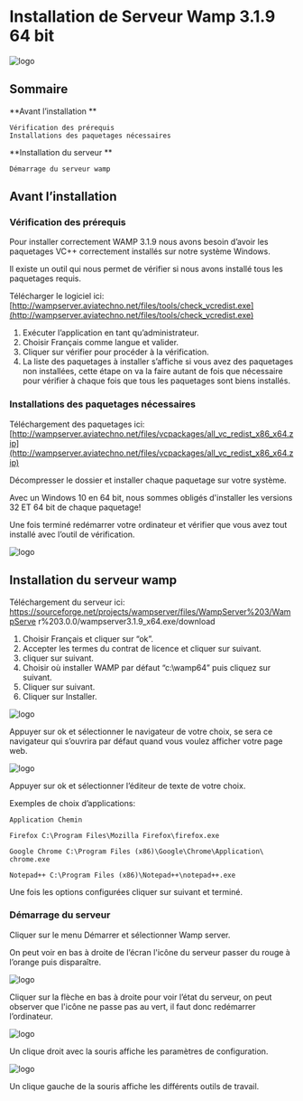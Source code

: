 # Installation de Serveur Wamp 3.1.9 64 bit
![logo](https://github.com/chayan91300/Installe-WAMPserver/blob/master/WaMPserver.png)

## Sommaire

**Avant l’installation **

```
Vérification des prérequis 
Installations des paquetages nécessaires 
```
**Installation du serveur **

```
Démarrage du serveur wamp
```

## Avant l’installation

### Vérification des prérequis

Pour installer correctement WAMP 3.1.9 nous avons besoin d’avoir les
paquetages VC++ correctement installés sur notre système Windows.

Il existe un outil qui nous permet de vérifier si nous avons installé tous les
paquetages requis.

Télécharger le logiciel ici:
[http://wampserver.aviatechno.net/files/tools/check_vcredist.exe](http://wampserver.aviatechno.net/files/tools/check_vcredist.exe)

1. Exécuter l’application en tant qu’administrateur.
2. Choisir Français comme langue et valider.
3. Cliquer sur vérifier pour procéder à la vérification.
4. La liste des paquetages à installer s’affiche si vous avez des paquetages
    non installées, cette étape on va la faire autant de fois que nécessaire
    pour vérifier à chaque fois que tous les paquetages sont biens installés.

### Installations des paquetages nécessaires

Téléchargement des paquetages ici:
[http://wampserver.aviatechno.net/files/vcpackages/all_vc_redist_x86_x64.zip](http://wampserver.aviatechno.net/files/vcpackages/all_vc_redist_x86_x64.zip)

Décompresser le dossier et installer chaque paquetage sur votre système.

Avec un Windows 10 en 64 bit, nous sommes obligés d'installer les versions 32
ET 64 bit de chaque paquetage!

Une fois terminé redémarrer votre ordinateur et vérifier que vous avez tout
installé avec l’outil de vérification.

![logo](https://github.com/chayan91300/Installe-WAMPserver/blob/master/installation.png)


## Installation du serveur wamp

Téléchargement du serveur ici:
https://sourceforge.net/projects/wampserver/files/WampServer%203/WampServe
r%203.0.0/wampserver3.1.9_x64.exe/download

1. Choisir Français et cliquer sur “ok”.
2. Accepter les termes du contrat de licence et cliquer sur suivant.
3. cliquer sur suivant.
4. Choisir où installer WAMP par défaut “c:\wamp64” puis cliquez sur suivant.
5. Cliquer sur suivant.
6. Cliquer sur Installer.

![logo](https://github.com/chayan91300/Installe-WAMPserver/blob/master/installation1.png)

Appuyer sur ok et sélectionner le navigateur de votre choix, se sera ce
navigateur qui s’ouvrira par défaut quand vous voulez afficher votre page web.

![logo](ABOUT-NLS)

Appuyer sur ok et sélectionner l’éditeur de texte de votre choix.

Exemples de choix d’applications:

```
Application Chemin
```
```
Firefox C:\Program Files\Mozilla Firefox\firefox.exe
```
```
Google Chrome C:\Program Files (x86)\Google\Chrome\Application\
chrome.exe
```
```
Notepad++ C:\Program Files (x86)\Notepad++\notepad++.exe
```
Une fois les options configurées cliquer sur suivant et terminé.


### Démarrage du serveur

Cliquer sur le menu Démarrer et sélectionner Wamp server.

On peut voir en bas à droite de l’écran l'icône du serveur passer du rouge à
l’orange puis disparaître.

![logo](https://github.com/chayan91300/Installe-WAMPserver/blob/master/WaMPserver.png)

Cliquer sur la flèche en bas à droite pour voir l’état du serveur, on peut observer
que l'icône ne passe pas au vert, il faut donc redémarrer l’ordinateur.

![logo](https://github.com/chayan91300/Installe-WAMPserver/blob/master/WaMPserver.png)

Un clique droit avec la souris affiche les paramètres de configuration.

![logo](https://github.com/chayan91300/Installe-WAMPserver/blob/master/WaMPserver.png)

Un clique gauche de la souris affiche les différents outils de travail.

